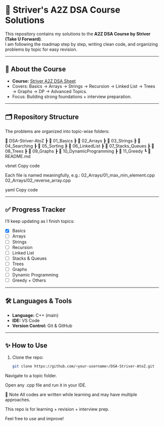 # 📘 Striver's A2Z DSA Course Solutions  

This repository contains my solutions to the **A2Z DSA Course by Striver (Take U Forward)**.  
I am following the roadmap step by step, writing clean code, and organizing problems by topic for easy revision.  

---

## 🚀 About the Course
- **Course:** [Striver A2Z DSA Sheet](https://takeuforward.org/interviews/strivers-dsa-sheet-top-coding-interview-problems/)  
- Covers: Basics → Arrays → Strings → Recursion → Linked List → Trees → Graphs → DP → Advanced Topics.  
- Focus: Building strong foundations + interview preparation.  

---

## 🗂️ Repository Structure
The problems are organized into topic-wise folders:

📂 DSA-Striver-AtoZ
┣ 📂 01_Basics
┣ 📂 02_Arrays
┣ 📂 03_Strings
┣ 📂 04_Searching
┣ 📂 05_Sorting
┣ 📂 06_LinkedList
┣ 📂 07_Stacks_Queues
┣ 📂 08_Trees
┣ 📂 09_Graphs
┣ 📂 10_DynamicProgramming
┣ 📂 11_Greedy
┗ 📜 README.md

vbnet
Copy code

Each file is named meaningfully, e.g.:
02_Arrays/01_max_min_element.cpp
02_Arrays/02_reverse_array.cpp

yaml
Copy code

---

## ✅ Progress Tracker
I’ll keep updating as I finish topics:

- [x] Basics  
- [ ] Arrays  
- [ ] Strings  
- [ ] Recursion  
- [ ] Linked List  
- [ ] Stacks & Queues  
- [ ] Trees  
- [ ] Graphs  
- [ ] Dynamic Programming  
- [ ] Greedy + Others  

---

## 🛠️ Languages & Tools
- **Language:** C++ (main)  
- **IDE:** VS Code  
- **Version Control:** Git & GitHub  

---

## ✨ How to Use
1. Clone the repo:  
   ```bash
   git clone https://github.com/<your-username>/DSA-Striver-AtoZ.git
Navigate to a topic folder.

Open any .cpp file and run it in your IDE.

📌 Note
All codes are written while learning and may have multiple approaches.

This repo is for learning + revision + interview prep.

Feel free to use and improve!
